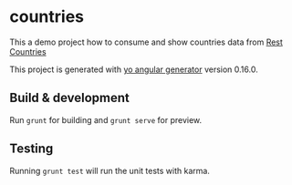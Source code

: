 # countries

This a demo project how to consume and show countries data 
from  [Rest Countries](https://restcountries.eu/)

This project is generated with [yo angular generator](https://github.com/yeoman/generator-angular)
version 0.16.0.

## Build & development

Run `grunt` for building and `grunt serve` for preview.

## Testing

Running `grunt test` will run the unit tests with karma.
